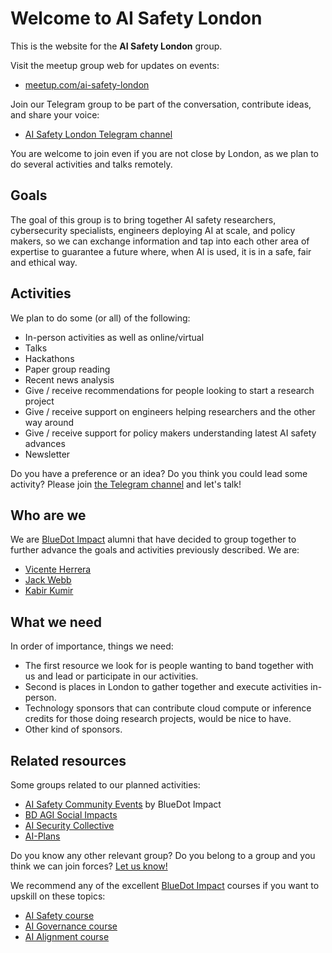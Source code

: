 # Welcome to AI Safety London

This is the website for the **AI Safety London** group.

Visit the meetup group web for updates on events:
<ul><li class="fork"><a href="https://www.meetup.com/ai-safety-london/">meetup.com/ai-safety-london</a></li></ul>

Join our Telegram group to be part of the conversation, contribute ideas, and share your voice:
<ul><li class="fork"><a href="https://t.me/+pRw8v22TNAc0MGY0">AI Safety London Telegram channel</a></li></ul>

You are welcome to join even if you are not close by London, as we plan to do several activities and talks remotely.

## Goals

The goal of this group is to bring together AI safety researchers, cybersecurity specialists, engineers deploying AI at scale, and policy makers, so we can exchange information and tap into each other area of expertise to guarantee a future where, when AI is used, it is in a safe, fair and ethical way.

## Activities

We plan to do some (or all) of the following:
* In-person activities as well as online/virtual
* Talks
* Hackathons
* Paper group reading
* Recent news analysis
* Give / receive recommendations for people looking to start a research project
* Give / receive support on engineers helping researchers and the other way around
* Give / receive support for policy makers understanding latest AI safety advances
* Newsletter

Do you have a preference or an idea? Do you think you could lead some activity? Please join [the Telegram channel](https://t.me/+pRw8v22TNAc0MGY0) and let's talk!

## Who are we

We are [BlueDot Impact](https://bluedot.org) alumni that have decided to group together to further advance the goals and activities previously described. We are:
* [Vicente Herrera](https://www.linkedin.com/in/vicenteherrera)
* [Jack Webb](https://www.linkedin.com/in/jack-webb-2b7b9994)
* [Kabir Kumir](https://www.linkedin.com/in/kabir-kumar-324b02b8/)

## What we need

In order of importance, things we need:
- The first resource we look for is people wanting to band together with us and lead or participate in our activities.
- Second is places in London to gather together and execute activities in-person.
- Technology sponsors that can contribute cloud compute or inference credits for those doing research projects, would be nice to have.
- Other kind of sponsors.

## Related resources

Some groups related to our planned activities:
* [AI Safety Community Events](https://lu.ma/aisafetycommunityevents) by BlueDot Impact
* [BD AGI Social Impacts](https://lu.ma/calendar/cal-JmkJ1MkglgB1sHU)
* [AI Security Collective](https://lu.ma/AISecurityCollective)
* [AI-Plans](https://lu.ma/ai-plans)

Do you know any other relevant group? Do you belong to a group and you think we can join forces? [Let us know!](https://t.me/+pRw8v22TNAc0MGY0)  

We recommend any of the excellent [BlueDot Impact](https://bluedot.org/) courses if you want to upskill on these topics:
* [AI Safety course](https://aisafetyfundamentals.com/)
* [AI Governance course](https://aisafetyfundamentals.com/governance/)
* [AI Alignment course](https://aisafetyfundamentals.com/alignment/)

